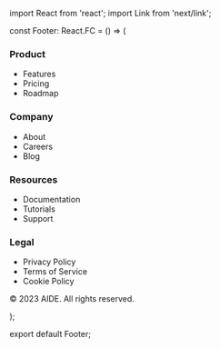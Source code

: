 import React from 'react';
import Link from 'next/link';

const Footer: React.FC = () => (
  <footer className="bg-gray-900 bg-opacity-50 py-12">
    <div className="container mx-auto px-6">
      <div className="grid grid-cols-2 md:grid-cols-4 gap-8 mb-8">
        <div>
          <h3 className="text-lg font-semibold text-blue-400 mb-4">Product</h3>
          <ul className="space-y-2">
            <li><Link href="#features" className="text-gray-400 hover:text-blue-400 transition-colors duration-300">Features</Link></li>
            <li><Link href="#pricing" className="text-gray-400 hover:text-blue-400 transition-colors duration-300">Pricing</Link></li>
            <li><Link href="#" className="text-gray-400 hover:text-blue-400 transition-colors duration-300">Roadmap</Link></li>
          </ul>
        </div>
        <div>
          <h3 className="text-lg font-semibold text-blue-400 mb-4">Company</h3>
          <ul className="space-y-2">
            <li><Link href="#" className="text-gray-400 hover:text-blue-400 transition-colors duration-300">About</Link></li>
            <li><Link href="#" className="text-gray-400 hover:text-blue-400 transition-colors duration-300">Careers</Link></li>
            <li><Link href="#" className="text-gray-400 hover:text-blue-400 transition-colors duration-300">Blog</Link></li>
          </ul>
        </div>
        <div>
          <h3 className="text-lg font-semibold text-blue-400 mb-4">Resources</h3>
          <ul className="space-y-2">
            <li><Link href="#" className="text-gray-400 hover:text-blue-400 transition-colors duration-300">Documentation</Link></li>
            <li><Link href="#" className="text-gray-400 hover:text-blue-400 transition-colors duration-300">Tutorials</Link></li>
            <li><Link href="#" className="text-gray-400 hover:text-blue-400 transition-colors duration-300">Support</Link></li>
          </ul>
        </div>
        <div>
          <h3 className="text-lg font-semibold text-blue-400 mb-4">Legal</h3>
          <ul className="space-y-2">
            <li><Link href="#" className="text-gray-400 hover:text-blue-400 transition-colors duration-300">Privacy Policy</Link></li>
            <li><Link href="#" className="text-gray-400 hover:text-blue-400 transition-colors duration-300">Terms of Service</Link></li>
            <li><Link href="#" className="text-gray-400 hover:text-blue-400 transition-colors duration-300">Cookie Policy</Link></li>
          </ul>
        </div>
      </div>
      <div className="border-t border-gray-800 pt-8 text-center">
        <p className="text-gray-400">&copy; 2023 AIDE. All rights reserved.</p>
      </div>
    </div>
  </footer>
);

export default Footer;